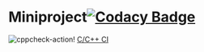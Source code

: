 # Miniproject[![Codacy Badge](https://app.codacy.com/project/badge/Grade/50a478ab79a7427c9a624f546ade3aff)](https://www.codacy.com/gh/99002530/Miniproject/dashboard?utm_source=github.com&amp;utm_medium=referral&amp;utm_content=99002530/Miniproject&amp;utm_campaign=Badge_Grade)
![cppcheck-action](https://github.com/99002530/Miniproject/workflows/cppcheck-action/badge.svg)! [C/C++ CI](https://github.com/99002530/Miniproject/workflows/C/C++%20CI/badge.svg)
